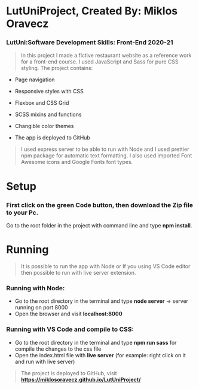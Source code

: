 # LutUniProject, Created By: Miklos Oravecz
### LutUni:Software Development Skills: Front-End 2020-21
> In this project I made a fictive restaurant website as a reference work for a front-end course. I used JavaScript and Sass for pure CSS styling. The project contains:

- Page navigation

- Responsive styles with CSS

- Flexbox and CSS Grid

- SCSS mixins and functions

- Changible color themes

- The app is deployed to GitHub

> I used express server to be able to run with Node and I used prettier npm package for automatic text formatting. I also used imported Font Awesome icons and Google Fonts font types.

# Setup

### First click on the green Code button, then download the Zip file to your Pc. 
 Go to the root folder in the project with command line and type **npm install**.
 
 # Running
 
 > It is possible to run the app with Node or If you using VS Code editor then possible to run with live server extension.
 ### Running with Node:
 - Go to the root directory in the terminal and type **node server** -> server running on port 8000
 - Open the browser and visit **localhost:8000**
 ### Running with VS Code and compile to CSS:
 - Go to the root directory in the terminal and type **npm run sass** for compile the changes to the css file
 - Open the index.html file with **live server** (for example: right click on it and run with live server)
 
> The project is deployed to GitHub, visit **https://miklosoravecz.github.io/LutUniProject/**
